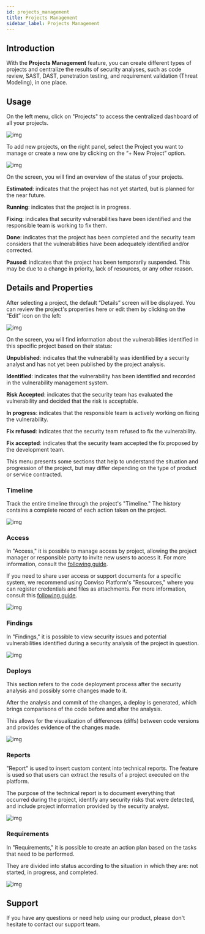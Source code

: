 ```yaml
---
id: projects_management
title: Projects Management
sidebar_label: Projects Management
---
```


## Introduction

With the **Projects Management** feature, you can create different types of projects and centralize the results of security analyses, such as code review, SAST, DAST, penetration testing, and requirement validation (Threat Modeling), in one place.


## Usage

On the left menu, click on "Projects" to access the centralized dashboard of all your projects.

<div style={{textAlign: 'center'}}>

![img](../../static/img/projects_management-img1.png)

</div>

To add new projects, on the right panel, select the Project you want to manage or create a new one by clicking on the “+ New Project” option.

<div style={{textAlign: 'center'}}>

![img](../../static/img/projects_management-img2.png)

</div>

On the screen, you will find an overview of the status of your projects.

**Estimated**: indicates that the project has not yet started, but is planned for the near future.

**Running**: indicates that the project is in progress.

**Fixing**: indicates that security vulnerabilities have been identified and the responsible team is working to fix them.

**Done**: indicates that the project has been completed and the security team considers that the vulnerabilities have been adequately identified and/or corrected.

**Paused**: indicates that the project has been temporarily suspended. This may be due to a change in priority, lack of resources, or any other reason.


## Details and Properties

After selecting a project, the default “Details” screen will be displayed. You can review the project's properties here or edit them by clicking on the “Edit” icon on the left:

<div style={{textAlign: 'center'}}>

![img](../../static/img/projects_management-img3.png)

</div>

On the screen, you will find information about the vulnerabilities identified in this specific project based on their status:

**Unpublished**: indicates that the vulnerability was identified by a security analyst and has not yet been published by the project analysis.

**Identified**: indicates that the vulnerability has been identified and recorded in the vulnerability management system.

**Risk Accepted**: indicates that the security team has evaluated the vulnerability and decided that the risk is acceptable.

**In progress**: indicates that the responsible team is actively working on fixing the vulnerability.

**Fix refused**: indicates that the security team refused to fix the vulnerability.

**Fix accepted**: indicates that the security team accepted the fix proposed by the development team.

This menu presents some sections that help to understand the situation and progression of the project, but may differ depending on the type of product or service contracted.


### Timeline

Track the entire timeline through the project's "Timeline." The history contains a complete record of each action taken on the project.

<div style={{textAlign: 'center'}}>

![img](../../static/img/projects_management-img4.png)

</div>


### Access

In "Access," it is possible to manage access by project, allowing the project manager or responsible party to invite new users to access it. For more information, consult the [following guide](./user_management).

If you need to share user access or support documents for a specific system, we recommend using Conviso Platform's "Resources," where you can register credentials and files as attachments. For more information, consult this [following guide](./resources).


<div style={{textAlign: 'center'}}>

![img](../../static/img/projects_management-img5.png)

</div>


### Findings

In "Findings," it is possible to view security issues and potential vulnerabilities identified during a security analysis of the project in question.

<div style={{textAlign: 'center'}}>

![img](../../static/img/projects_management-img6.png)

</div>


### Deploys

This section refers to the code deployment process after the security analysis and possibly some changes made to it.

After the analysis and commit of the changes, a deploy is generated, which brings comparisons of the code before and after the analysis.

This allows for the visualization of differences (diffs) between code versions and provides evidence of the changes made.

<div style={{textAlign: 'center'}}>

![img](../../static/img/projects_management-img7.png)

</div>


### Reports 

"Report" is used to insert custom content into technical reports. The feature is used so that users can extract the results of a project executed on the platform.

The purpose of the technical report is to document everything that occurred during the project, identify any security risks that were detected, and include project information provided by the security analyst.

<div style={{textAlign: 'center'}}>

![img](../../static/img/projects_management-img8.png)

</div>


### Requirements
In "Requirements," it is possible to create an action plan based on the tasks that need to be performed.

They are divided into status according to the situation in which they are: not started, in progress, and completed.

 
<div style={{textAlign: 'center'}}>

![img](../../static/img/projects_management-img9.png)

</div>

## Support

If you have any questions or need help using our product, please don't hesitate to contact our support team.